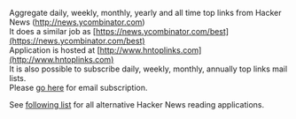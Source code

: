 Aggregate daily, weekly, monthly, yearly and all time top links from Hacker News (http://news.ycombinator.com)<br />
It does a similar job
as [https://news.ycombinator.com/best](https://news.ycombinator.com/best) <br />
Application is hosted at [http://www.hntoplinks.com](http://www.hntoplinks.com) <br />
It is also possible to subscribe daily, weekly, monthly, annually top links mail lists. <br />
Please [go here](http://www.hntoplinks.com/subscribe) for email subscription. <br/>

See [following list](https://github.com/cheeaun/hackerweb/wiki/Hacker-News-apps) for all
alternative Hacker News reading applications.


